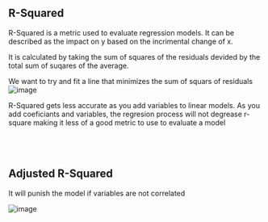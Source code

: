 <h2> R-Squared </h2>
R-Squared is a metric used to evaluate regression models. It can be described as the impact on y based on the incrimental change of x.

It is calculated by taking the sum of squares of the residuals devided by the total sum of suqares of the average.


We want to try and fit a line that minimizes the sum of squars of residuals
![image](https://user-images.githubusercontent.com/58488172/148657158-eaaf66ea-357c-44df-adf2-6711fd31fdbd.png)


  
  R-Squared gets less accurate as you add variables to linear models. As you add coeficiants and variables, the regresion process will not degrease r-square making it less of a good metric to use to evaluate a model
  <br>  
  <br>
  <br>
  <h2>Adjusted R-Squared </h2>
  
  It will punish the model if variables are not correlated
  
  
  ![image](https://user-images.githubusercontent.com/58488172/148657366-4158693b-d20f-4566-8885-a130ee7b83c9.png)
